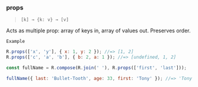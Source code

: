 ### props

> `[k] → {k: v} → [v]`

Acts as multiple prop: array of keys in, array of values out. Preserves order.

`Example`

```js
R.props(['x', 'y'], { x: 1, y: 2 }); //=> [1, 2]
R.props(['c', 'a', 'b'], { b: 2, a: 1 }); //=> [undefined, 1, 2]

const fullName = R.compose(R.join(' '), R.props(['first', 'last']));

fullName({ last: 'Bullet-Tooth', age: 33, first: 'Tony' }); //=> 'Tony Bullet-Tooth'
```
